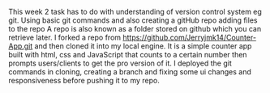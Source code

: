 This week 2 task has to do with understanding of version control system eg git. 
Using basic git commands and also creating a gitHub repo
adding files to the repo
 A repo is also known as a folder stored on github which you can retrieve later.
I forked a repo from https://github.com/Jerryjmk14/Counter-App.git and then cloned it into my local engine.
It is a simple counter app built with html, css and JavaScript that counts to a certain number then prompts users/clients to get the pro version of it.
I deployed the git commands in cloning, creating a branch and fixing some ui changes and responsiveness before pushing it to my repo.
